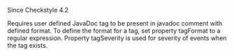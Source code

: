 Since Checkstyle 4.2

Requires user defined JavaDoc tag to be present in javadoc comment with
defined format. To define the format for a tag, set property tagFormat
to a regular expression. Property tagSeverity is used for severity of
events when the tag exists.